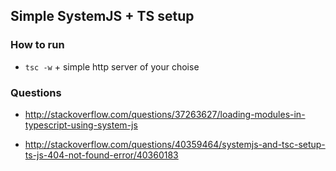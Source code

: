 
## Simple SystemJS + TS setup


### How to run

 - ```tsc -w``` + simple http server of your choise 


### Questions

 - http://stackoverflow.com/questions/37263627/loading-modules-in-typescript-using-system-js
   
 - http://stackoverflow.com/questions/40359464/systemjs-and-tsc-setup-ts-js-404-not-found-error/40360183